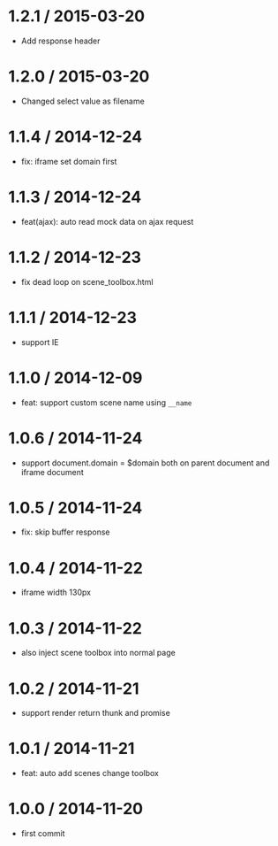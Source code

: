 
1.2.1 / 2015-03-20
==================

 * Add response header

1.2.0 / 2015-03-20
==================

 * Changed select value as filename

1.1.4 / 2014-12-24
==================

 * fix: iframe set domain first

1.1.3 / 2014-12-24
==================

 * feat(ajax): auto read mock data on ajax request

1.1.2 / 2014-12-23
==================

 * fix dead loop on scene_toolbox.html

1.1.1 / 2014-12-23
==================

 * support IE

1.1.0 / 2014-12-09
==================

 * feat: support custom scene name using `__name`

1.0.6 / 2014-11-24
==================

 * support document.domain = $domain both on parent document and iframe document

1.0.5 / 2014-11-24
==================

 * fix: skip buffer response

1.0.4 / 2014-11-22
==================

 * iframe width 130px

1.0.3 / 2014-11-22
==================

 * also inject scene toolbox into normal page

1.0.2 / 2014-11-21
==================

 * support render return thunk and promise

1.0.1 / 2014-11-21
==================

 * feat: auto add scenes change toolbox

1.0.0 / 2014-11-20
==================

 * first commit
